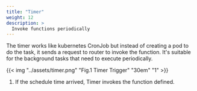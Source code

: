 ```yaml
---
title: "Timer"
weight: 12
description: >
  Invoke functions periodically
---
```


The timer works like kubernetes CronJob but instead of creating a pod to do the task, it sends a request to router to invoke the function.
It's suitable for the background tasks that need to execute periodically.

{{< img "../assets/timer.png" "Fig.1 Timer Trigger" "30em" "1" >}}

1. If the schedule time arrived, Timer invokes the function defined.
